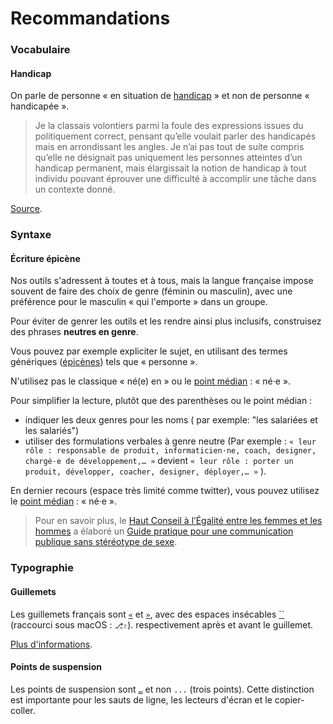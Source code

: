 # Recommandations

### Vocabulaire

#### Handicap

On parle de personne « en situation de [handicap](http://www.legifrance.gouv.fr/affichCodeArticle.do?cidTexte=LEGITEXT000006074069&idArticle=LEGIARTI000006796446) » et non de personne « handicapée ».

> Je la classais volontiers parmi la foule des expressions issues du politiquement correct, pensant qu’elle voulait parler des handicapés mais en arrondissant les angles. Je n’ai pas tout de suite compris qu’elle ne désignait pas uniquement les personnes atteintes d’un handicap permanent, mais élargissait la notion de handicap à tout individu pouvant éprouver une difficulté à accomplir une tâche dans un contexte donné.

[Source](http://tanguyreve.unblog.fr/2012/05/03/personne-handicapee-ou-personne-en-situation-de-handicap/).

### Syntaxe

#### Écriture épicène

Nos outils s'adressent à toutes et à tous, mais la langue française impose souvent de faire des choix de genre \(féminin ou masculin\), avec une préférence pour le masculin « qui l'emporte » dans un groupe.

Pour éviter de genrer les outils et les rendre ainsi plus inclusifs, construisez des phrases **neutres en genre**.

Vous pouvez par exemple expliciter le sujet, en utilisant des termes génériques \([épicènes](https://fr.wikipedia.org/wiki/Épicène)\) tels que « personne ».

N'utilisez pas le classique « né\(e\) en » ou le [point médian](https://fr.wikipedia.org/wiki/Point_médian#Utilisation_dans_le_langage_non_sexiste) : « né·e ».

Pour simplifier la lecture, plutôt que des parenthèses ou le point médian :

* indiquer les deux genres pour les noms \( par exemple: "les salariées et les salariés"\) 
* utiliser des formulations verbales à genre neutre \(Par exemple :  `« leur rôle : responsable de produit, informaticien·ne, coach, designer, chargé·e de développement,… »` devient `« leur rôle : porter un produit, développer, coacher, designer, déployer,… »` \).

En dernier recours \(espace très limité comme twitter\), vous pouvez utilisez le [point médian](https://fr.wikipedia.org/wiki/Point_médian#Utilisation_dans_le_langage_non_sexiste) : « né·e ».

> Pour en savoir plus, le [Haut Conseil à l’Égalité entre les femmes et les hommes](http://www.haut-conseil-egalite.gouv.fr/) a élaboré un [Guide pratique pour une communication publique sans stéréotype de sexe](http://www.haut-conseil-egalite.gouv.fr/IMG/pdf/hcefh__guide_pratique_com_sans_stereo-_vf-_2015_11_05.pdf).

### Typographie

#### Guillemets

Les guillemets français sont [`«`](http://unicode-table.com/fr/00AB/) et [`»`](http://unicode-table.com/fr/00BB/), avec des espaces insécables [ ``](http://unicode-table.com/fr/00A0/) \(raccourci sous macOS : `⎇⇧`\). respectivement après et avant le guillemet.

[Plus d'informations](https://www.noslangues-ourlanguages.gc.ca/bien-well/fra-eng/ponctuation-punctuation/guillemets-quotation-fra.html).

#### Points de suspension

Les points de suspension sont [`…`](http://unicode-table.com/fr/2026/) et non `...` \(trois points\). Cette distinction est importante pour les sauts de ligne, les lecteurs d'écran et le copier-coller.

